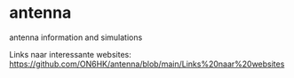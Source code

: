 # antenna
antenna information and simulations

Links naar interessante websites: https://github.com/ON6HK/antenna/blob/main/Links%20naar%20websites


